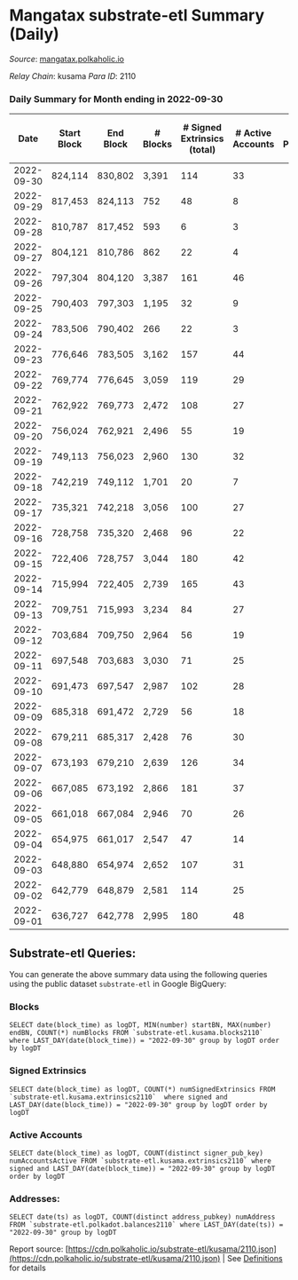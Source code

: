 # Mangatax substrate-etl Summary (Daily)

_Source_: [mangatax.polkaholic.io](https://mangatax.polkaholic.io)

*Relay Chain*: kusama
*Para ID*: 2110



### Daily Summary for Month ending in 2022-09-30


| Date | Start Block | End Block | # Blocks | # Signed Extrinsics (total) | # Active Accounts | # Passive | # New | # Addresses with Balances | # Events | # Transfers | # XCM Transfers In | # XCM Transfers Out |
| ---- | ----------- | --------- | -------- | --------------------------- | ----------------- | --------- | ----- | ------------------------- | -------- | ----------- | ------------------ | ------------------- |
| 2022-09-30 | 824,114 | 830,802 | 3,391  | 114 | 33 |  |  | 1,339 | 7,018 |   | 13 ($1,072.61) | 8 ($1,470.35) |
| 2022-09-29 | 817,453 | 824,113 | 752  | 48 | 8 |  |  |  | 1,623 |   | 24 ($1,142.74) | 2 ($5,942.95) |
| 2022-09-28 | 810,787 | 817,452 | 593  | 6 | 3 |  |  |  | 1,195 | 1  | 26 ($21,768.09) |   |
| 2022-09-27 | 804,121 | 810,786 | 862  | 22 | 4 |  |  |  | 1,749 |   | 14 ($560.57) |   |
| 2022-09-26 | 797,304 | 804,120 | 3,387  | 161 | 46 |  |  |  | 7,091 | 1  | 23 ($129.31) | 19 ($12,320.67) |
| 2022-09-25 | 790,403 | 797,303 | 1,195  | 32 | 9 |  |  |  | 2,507 |   | 14 ($1,230.13) | 1 ($6.01) |
| 2022-09-24 | 783,506 | 790,402 | 266  | 22 | 3 |  |  |  | 594 |   | 15 ($719.55) |   |
| 2022-09-23 | 776,646 | 783,505 | 3,162  | 157 | 44 |  |  |  | 6,547 | 3  | 13 ($670.63) | 10 ($722.74) |
| 2022-09-22 | 769,774 | 776,645 | 3,059  | 119 | 29 |  |  |  | 6,337 | 1  | 16 ($2,096.48) | 14 ($1,145.03) |
| 2022-09-21 | 762,922 | 769,773 | 2,472  | 108 | 27 |  |  |  | 5,115 | 1  | 11 ($935.53) | 7 ($336.32) |
| 2022-09-20 | 756,024 | 762,921 | 2,496  | 55 | 19 |  |  |  | 5,107 |   | 14 ($281.23) | 2 ($69.73) |
| 2022-09-19 | 749,113 | 756,023 | 2,960  | 130 | 32 |  |  |  | 6,172 |   | 17 ($602.87) | 10 ($398.49) |
| 2022-09-18 | 742,219 | 749,112 | 1,701  | 20 | 7 |  |  |  | 3,596 |   | 7 ($224.58) | 1  |
| 2022-09-17 | 735,321 | 742,218 | 3,056  | 100 | 27 |  |  |  | 6,306 |   | 9 ($180.24) | 12 ($650.33) |
| 2022-09-16 | 728,758 | 735,320 | 2,468  | 96 | 22 |  |  |  | 5,043 |   | 15 ($726.44) | 8 ($296.50) |
| 2022-09-15 | 722,406 | 728,757 | 3,044  | 180 | 42 |  |  |  | 6,491 | 1  | 32 ($3,514.26) | 10 ($127.35) |
| 2022-09-14 | 715,994 | 722,405 | 2,739  | 165 | 43 |  |  |  | 5,794 |   | 32 ($2,017.73) | 12 ($1,133.81) |
| 2022-09-13 | 709,751 | 715,993 | 3,234  | 84 | 27 |  |  |  | 6,603 |   | 8 ($171.62) | 8 ($388.86) |
| 2022-09-12 | 703,684 | 709,750 | 2,964  | 56 | 19 |  |  |  | 6,093 |   | 4 ($10.75) | 5 ($550.01) |
| 2022-09-11 | 697,548 | 703,683 | 3,030  | 71 | 25 |  |  |  | 6,224 |   | 10 ($506.08) | 3 ($179.38) |
| 2022-09-10 | 691,473 | 697,547 | 2,987  | 102 | 28 |  |  |  | 6,233 |   | 8 ($137.86) | 7 ($909.66) |
| 2022-09-09 | 685,318 | 691,472 | 2,729  | 56 | 18 |  |  |  | 5,578 | 1  | 7 ($41.77) | 3 ($4,768.99) |
| 2022-09-08 | 679,211 | 685,317 | 2,428  | 76 | 30 |  |  |  | 5,045 |   | 15 ($4,970.14) | 4 ($194.05) |
| 2022-09-07 | 673,193 | 679,210 | 2,639  | 126 | 34 |  |  |  | 5,527 | 1  | 7 ($279.11) | 11 ($2,396.71) |
| 2022-09-06 | 667,085 | 673,192 | 2,866  | 181 | 37 |  |  |  | 6,061 | 4  | 7 ($1,605.49) | 4 ($113.16) |
| 2022-09-05 | 661,018 | 667,084 | 2,946  | 70 | 26 |  |  |  | 6,132 |   | 10 ($266.93) | 4 ($105.09) |
| 2022-09-04 | 654,975 | 661,017 | 2,547  | 47 | 14 |  |  |  | 5,279 |   | 5 ($71.58) | 1 ($42.46) |
| 2022-09-03 | 648,880 | 654,974 | 2,652  | 107 | 31 |  |  |  | 5,579 |   | 17 ($3,803.86) | 5 ($2,126.26) |
| 2022-09-02 | 642,779 | 648,879 | 2,581  | 114 | 25 |  |  |  | 5,391 |   | 23 ($353.06) | 12 ($688.61) |
| 2022-09-01 | 636,727 | 642,778 | 2,995  | 180 | 48 |  |  |  | 6,270 | 2  | 30 ($833.66) | 24 ($11,520.87) |

## Substrate-etl Queries:
You can generate the above summary data using the following queries using the public dataset `substrate-etl` in Google BigQuery:


### Blocks
```
SELECT date(block_time) as logDT, MIN(number) startBN, MAX(number) endBN, COUNT(*) numBlocks FROM `substrate-etl.kusama.blocks2110`  where LAST_DAY(date(block_time)) = "2022-09-30" group by logDT order by logDT
```


### Signed Extrinsics
```
SELECT date(block_time) as logDT, COUNT(*) numSignedExtrinsics FROM `substrate-etl.kusama.extrinsics2110`  where signed and LAST_DAY(date(block_time)) = "2022-09-30" group by logDT order by logDT
```


### Active Accounts
```
SELECT date(block_time) as logDT, COUNT(distinct signer_pub_key) numAccountsActive FROM `substrate-etl.kusama.extrinsics2110` where signed and LAST_DAY(date(block_time)) = "2022-09-30" group by logDT order by logDT
```


### Addresses:
```
SELECT date(ts) as logDT, COUNT(distinct address_pubkey) numAddress FROM `substrate-etl.polkadot.balances2110` where LAST_DAY(date(ts)) = "2022-09-30" group by logDT
```



Report source: [https://cdn.polkaholic.io/substrate-etl/kusama/2110.json](https://cdn.polkaholic.io/substrate-etl/kusama/2110.json) | See [Definitions](/DEFINITIONS.md) for details
